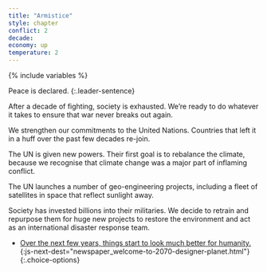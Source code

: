 ```yaml
---
title: "Armistice"
style: chapter
conflict: 2
decade: 
economy: up
temperature: 2
---
```


{% include variables %}

Peace is declared.
{:.leader-sentence}

After a decade of fighting, society is exhausted. We’re ready to do whatever it takes to ensure that war never breaks out again.

We strengthen our commitments to the United Nations. Countries that left it in a huff over the past few decades re-join.

The UN is given new powers. Their first goal is to rebalance the climate, because we recognise that climate change was a major part of inflaming conflict.

The UN launches a number of geo-engineering projects, including a fleet of satellites in space that reflect sunlight away.

Society has invested billions into their militaries. We decide to retrain and repurpose them for huge new projects to restore the environment and act as an international disaster response team.

- [Over the next few years, things start to look much better for humanity.](part-page_2070.html){:js-next-dest="newspaper_welcome-to-2070-designer-planet.html"}
{:.choice-options}
